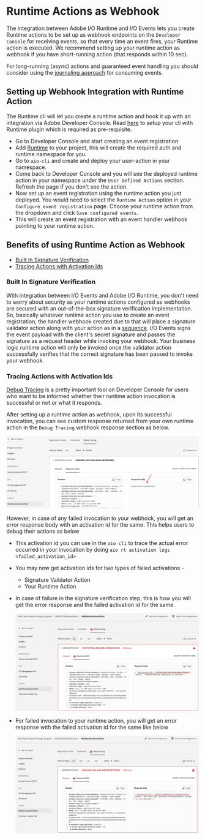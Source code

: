# Runtime Actions as Webhook

The integration between Adobe I/O Runtime and I/O Events lets you create Runtime actions to be set up as webhook endpoints on the `Developer Console` for receiving events, so that every time an event fires, your Runtime action is executed. We recommend setting up your runtime action as webhook if you have short-running action (that responds within 10 sec).

For long-running (async) actions and guaranteed event handling you should consider using the [journaling approach](https://adobeio-codelabs-journaling-events-adobedocs.hlx.page/?src=/README.html) for consuming events.


## Setting up Webhook Integration with Runtime Action

The Runtime cli will let you create a runtime action and hook it up with an integration via Adobe Developer Console. Read [here](/runtime/docs/guides/getting-started/setup/) to setup your cli with Runtime plugin which is required as pre-requisite.

- Go to Developer Console and start creating an event registration
- Add [Runtime](/developer-console/docs/guides/services/#enable-runtime) to your project, this will create the required auth and runtime namespace for you.
- Go to `aio-cli` and create and deploy your user-action in your namespace. 
- Come back to Developer Console and you will see the deployed runtime action in your namespace under the `User Defined Actions` section. Refresh the page if you don't see the action.
- Now set up an event registration using the runtime action you just deployed. You would need to select the `Runtime Action` option in your `Configure event registration` page. Choose your runtime action from the dropdown and click `Save configured events`.
- This will create an event registration with an event handler webhook pointing to your runtime action. 


## Benefits of using Runtime Action as Webhook

  - [Built In Signature Verification](#built-in-signature-verification)
  - [Tracing Actions with Activation Ids](#tracing-actions-with-activation-ids)

### Built In Signature Verification

With integration between I/O Events and Adobe I/O Runtime, you don't need to worry about security as your runtime actions configured as webhooks are secured with an out-of-the-box signature verification implementation. So, basically whatever runtime action you use to create an event registration, the handler webhook created due to that will place a signature validator action along with your action as in a [sequence](/runtime/docs/guides/reference/sequences_compositions/). I/O Events signs the event payload with the client's secret signature and passes the signature as a request header while invoking your webhook. Your business logic runtime action will only be invoked once the validator action successfully verifies that the correct signature has been passed to invoke your webhook.

### Tracing Actions with Activation Ids

[Debug Tracing](../support/tracing.md) is a pretty important tool on Developer Console for users who want to be informed whether their runtime action invocation is successful or not or what it responds.

After setting up a runtime action as webhook, upon its successful invocation, you can see custom response returned from your own runtime action in the `Debug Tracing` webhook response section as below.

![Debug Tracing Webhook Response New on Adobe Developer Console](./img/debug_tracing_webhook_response_new.png)

However, in case of any failed invocation to your webhook, you will get an error response body with an activation id for the same. This helps users to debug their actions as below

- This activation id you can use in the `aio cli` to trace the actual error occurred in your invocation by doing `aio rt activation logs <failed_activation_id>`
 - You may now get activation ids for two types of failed activations - 
   	- Signature Validator Action 
   	- Your Runtime Action  
 - In case of failure in the signature verification step, this is how you will get the error response and the failed activation id for the same.

    ![Activation Id for Failed Signature Verification](./img/activation_id_for_failed_signature.png)

 - For failed invocation to your runtime action, you will get an error response with the failed activation id for the same like below

    ![Activation Id for Failed User Action](./img/activation_id_for_failed_user_action.png)
